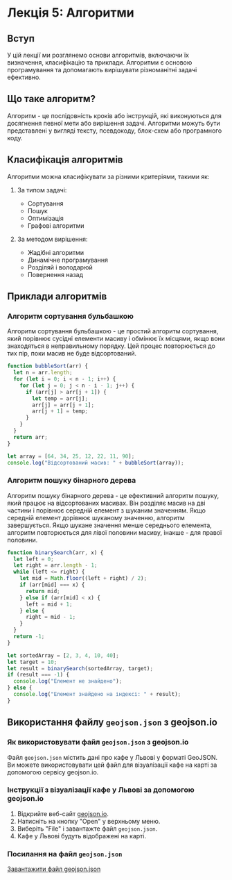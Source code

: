 # Лекція 5: Алгоритми

## Вступ

У цій лекції ми розглянемо основи алгоритмів, включаючи їх визначення, класифікацію та приклади. Алгоритми є основою програмування та допомагають вирішувати різноманітні задачі ефективно.

## Що таке алгоритм?

Алгоритм - це послідовність кроків або інструкцій, які виконуються для досягнення певної мети або вирішення задачі. Алгоритми можуть бути представлені у вигляді тексту, псевдокоду, блок-схем або програмного коду.

## Класифікація алгоритмів

Алгоритми можна класифікувати за різними критеріями, такими як:

1. За типом задачі:
   - Сортування
   - Пошук
   - Оптимізація
   - Графові алгоритми

2. За методом вирішення:
   - Жадібні алгоритми
   - Динамічне програмування
   - Розділяй і володарюй
   - Повернення назад

## Приклади алгоритмів

### Алгоритм сортування бульбашкою

Алгоритм сортування бульбашкою - це простий алгоритм сортування, який порівнює сусідні елементи масиву і обмінює їх місцями, якщо вони знаходяться в неправильному порядку. Цей процес повторюється до тих пір, поки масив не буде відсортований.

```javascript
function bubbleSort(arr) {
  let n = arr.length;
  for (let i = 0; i < n - 1; i++) {
    for (let j = 0; j < n - i - 1; j++) {
      if (arr[j] > arr[j + 1]) {
        let temp = arr[j];
        arr[j] = arr[j + 1];
        arr[j + 1] = temp;
      }
    }
  }
  return arr;
}

let array = [64, 34, 25, 12, 22, 11, 90];
console.log("Відсортований масив: " + bubbleSort(array));
```

### Алгоритм пошуку бінарного дерева

Алгоритм пошуку бінарного дерева - це ефективний алгоритм пошуку, який працює на відсортованих масивах. Він розділяє масив на дві частини і порівнює середній елемент з шуканим значенням. Якщо середній елемент дорівнює шуканому значенню, алгоритм завершується. Якщо шукане значення менше середнього елемента, алгоритм повторюється для лівої половини масиву, інакше - для правої половини.

```javascript
function binarySearch(arr, x) {
  let left = 0;
  let right = arr.length - 1;
  while (left <= right) {
    let mid = Math.floor((left + right) / 2);
    if (arr[mid] === x) {
      return mid;
    } else if (arr[mid] < x) {
      left = mid + 1;
    } else {
      right = mid - 1;
    }
  }
  return -1;
}

let sortedArray = [2, 3, 4, 10, 40];
let target = 10;
let result = binarySearch(sortedArray, target);
if (result === -1) {
  console.log("Елемент не знайдено");
} else {
  console.log("Елемент знайдено на індексі: " + result);
}
```

## Використання файлу `geojson.json` з geojson.io

### Як використовувати файл `geojson.json` з geojson.io

Файл `geojson.json` містить дані про кафе у Львові у форматі GeoJSON. Ви можете використовувати цей файл для візуалізації кафе на карті за допомогою сервісу geojson.io.

### Інструкції з візуалізації кафе у Львові за допомогою geojson.io

1. Відкрийте веб-сайт [geojson.io](http://geojson.io).
2. Натисніть на кнопку "Open" у верхньому меню.
3. Виберіть "File" і завантажте файл `geojson.json`.
4. Кафе у Львові будуть відображені на карті.

### Посилання на файл `geojson.json`

[Завантажити файл geojson.json](geojson/geojson.json)
